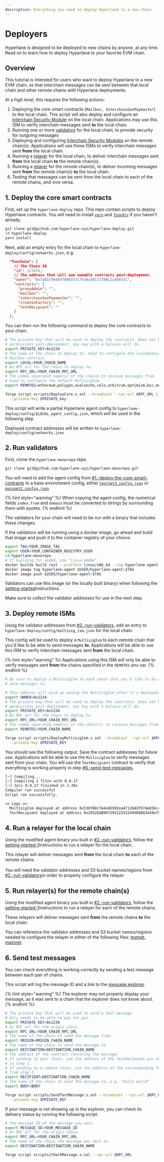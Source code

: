 ```yaml
---
description: Everything you need to deploy Hyperlane to a new chain
---
```


# Deployers

Hyperlane is designed to be deployed to new chains by anyone, at any time. Read on to learn how to deploy Hyperlane to your favorite EVM chain.

## Overview

This tutorial is intended for users who want to deploy Hyperlane to a new EVM chain, so that interchain messages can be sent between that local chain and other remote chains with Hyperlane deployments.

At a high level, this requires the following actions:

1. Deploying the core smart contracts (`Mailbox, InterchainGasPaymaster`) to the local chain. This script will also deploy and configure an [Interchain Security Module](../protocol/security/sovereign-consensus.md#interchain-security-modules) on the local chain. Applications may use this ISM to verify interchain messages sent **to** the local chain.
2. Running one or more [validators](getting-started/) for the local chain, to provide security for outgoing messages
3. Deploying and configuring [Interchain Security Modules](../developers/messaging-api/receive-1.md#interchain-security-modules) on the remote chain(s). Applications will use these ISMs to verify interchain messages sent **from** the local chain.
4. Running a [relayer](getting-started-1/) for the local chain, to deliver interchain messages sent **from** the local chain **to** the remote chain(s).
5. Running a [relayer](getting-started-1/) for the remote chain(s), to deliver incoming messages sent **from** the remote chain(s) **to** the local chain.
6. Testing that messages can be sent from the local chain to each of the remote chains, and vice versa.&#x20;

## 1. Deploy the core smart contracts

First, set up the `hyperlane-deploy` repo. This repo contain scripts to deploy Hyperlane contracts. You will need  to install [`yarn`](https://yarnpkg.com/getting-started/install) and [`foundry`](https://github.com/foundry-rs/foundry#installation) if you haven't already.

```bash
git clone git@github.com:hyperlane-xyz/hyperlane-deploy.git
cd hyperlane-deploy
yarn install
```

Next, add an empty entry for the local chain to `hyperlane-deploy/config/networks.json`, e.g.

```json
  "foochain": {
    // The Chain ID
    "id": 123456,
    // The address that will own ownable contracts post-deployment.
    "owner": "0xfaD1C94469700833717Fa8a3017278BC1cA8031C",
    "contracts": {
      "proxyAdmin": "",
      "mailbox": "",
      "interchainGasPaymaster": "",
      "create2Factory": "",
      "testRecipient": ""
    }
  },
```

You can then run the following command to deploy the core contracts to your chain.

```bash
# The private key that will be used to deploy the contracts. Does not have any
# permissions post-deployment, any key with a balance will do.
export PRIVATE_KEY=0x1234
# The name of the chain to deploy to. Used to configure the localDomain for the
# Mailbox contract.
export LOCAL=YOUR_CHAIN_NAME
# An RPC url for the chain to deploy to.
export RPC_URL=YOUR_CHAIN_RPC_URL
# The comma separated name(s) of the chains to receive messages from.
# Used to configure the default MultisigIsm.
export REMOTES=ethereum,polygon,avalanche,celo,arbitrum,optimism,bsc,moonbeam

forge script scripts/DeployCore.s.sol --broadcast --rpc-url $RPC_URL \
  --private-key $PRIVATE_key
```

This script will write a partial Hyperlane agent config to `hyperlane-deploy/config/$LOCAL_agent_config.json`, which will be used in the following step.

Deployed contract addresses will be written to `hyperlane-deploy/config/networks.json`

## 2. Run validators

First, clone the `hyperlane-monorepo` repo.

```bash
git clone git@github.com:hyperlane-xyz/hyperlane-monorepo.git
```

&#x20;You will need to add the agent config from [#1.-deploy-the-core-smart-contracts](deployers.md#1.-deploy-the-core-smart-contracts "mention") to a base environment config, either [`testnet3_config.json`](https://github.com/hyperlane-xyz/hyperlane-monorepo/blob/main/rust/config/testnet3/testnet3\_config.json) or [`mainnet2_config.json`](https://github.com/hyperlane-xyz/hyperlane-monorepo/blob/main/rust/config/mainnet2/mainnet2\_config.json).

{% hint style="warning" %}
When copying the agent config, the numerical fields `index.from` and `domain` must be converted to strings by surrounding them with quotes.
{% endhint %}

The validators for your chain will need to be run with a binary that includes these changes.

If the validators will be running using a docker image, go ahead and build that image and push it to the container registry of your choice:

```bash
export TAG=YOUR_IMAGE_TAG
export USER=YOUR_CONTAINER_REGISTRY_USER
cd hyperlane-monorepo
# If building for amd64, use "linux/amd64".
docker buildx build rust --platform linux/x86_64 --tag hyperlane-agent
docker image tag hyperlane-agent $USER/hyperlane-agent:$TAG
docker image push $USER/hyperlane-agent:$TAG
```

Validators can use this image (or the locally built binary) when following the [getting-started](getting-started/ "mention")instructions.

Make sure to collect the validator addresses for use in the next step.

## 3. Deploy remote ISMs

Using the validator addresses from [#2.-run-validators](deployers.md#2.-run-validators "mention"), add an entry to `hyperlane-deploy/config/multisig_ism.json` for the local chain.

This config will be used to deploy a `MultisigIsm` to each remote chain that you'd like to be able to send messages **to**. Applications will be able to use this ISM to verify interchain messages sent **from** the local chain.

{% hint style="warning" %}
Applications using this ISM will only be able to verify messages sent **from** the chains specified in the `REMOTES` env var.
{% endhint %}

```bash
# Be sure to deploy a MultisigIsm to each chain that you'd like to be able to
# send messages to.

# This address will wind up owning the MultisigIsm after it's deployed.
export OWNER=0x1234
# The private key that will be used to deploy the contracts. Does not have any
# permissions post-deployment, any key with a balance will do.
export PRIVATE_KEY=0x1234
# An RPC url for the chain to deploy to.
export RPC_URL=YOUR_CHAIN_RPC_URL
# The comma separated name(s) of the chain(s) to receive messages from.
export REMOTES=YOUR_CHAIN_NAME

forge script scripts/DeployMultisigIsm.s.sol --broadcast --rpc-url $RPC_URL \
  --private-key $PRIVATE_KEY
```

You should see the following output. Save the contract addresses for future use. Applications will be able to use the `MultisigIsm` to verify messages sent from your chain. You will use the `TestRecipient` contract to verify that everything is working properly in step [#6.-send-test-messages](deployers.md#6.-send-test-messages "mention").

```bash
[⠒] Compiling...
[⠔] Compiling 2 files with 0.8.17
[⠒] Solc 0.8.17 finished in 1.36s
Compiler run successful
Script ran successfully.

== Logs ==
  MultisigIsm deployed at address 0x5307B8c7A4e8E992ea47126A2F974e65bc43E6e0
  TestRecipient deployed at address 0x2952EAB89729522252249d08883449e7CaD21326
```



## 4. Run a relayer for the local chain

Using the modified agent binary you built in [#2.-run-validators](deployers.md#2.-run-validators "mention"), follow the [getting-started-1](getting-started-1/ "mention")instructions to run a relayer for the local chain.

This relayer will deliver messages sent **from** the local chain **to** each of the remote chains.\
\
You will need the validator addresses and S3 bucket names/regions from [#2.-run-validators](deployers.md#2.-run-validators "mention")in order to properly configure the relayer.

## 5. Run relayer(s) for the remote chain(s)

Using the modified agent binary you built in [#2.-run-validators](deployers.md#2.-run-validators "mention"), follow the [getting-started-1](getting-started-1/ "mention")instructions to run a relayer for each of the remote chains.

These relayers will deliver messages sent **from** the remote chains **to** the local chain.

You can reference the validator addresses and S3 bucket names/regions needed to configure the relayer in either of the following files: [testnet](https://github.com/hyperlane-xyz/hyperlane-monorepo/blob/main/typescript/infra/config/environments/testnet3/validators.ts), [mainnet](https://github.com/hyperlane-xyz/hyperlane-monorepo/blob/main/typescript/infra/config/environments/mainnet2/validators.ts).

## 6. Send test messages

You can check everything is working correctly by sending a test message between each pair of chains.

This script will log the message ID and a link to the [message explorer](https://explorer-v2.hyperlane.xyz/).

{% hint style="warning" %}
The explorer may not properly display your message, as it was sent to a chain that the explorer does not know about.
{% endhint %}

```bash
# The private key that will be used to send a test message.
# Only needs to be able to pay for gas.
export PRIVATE_KEY=0x1234
# An RPC url for the origin chain
export RPC_URL=YOUR_CHAIN_RPC_URL
# The name of the chain to send the message from.
export ORIGIN=ORIGIN_CHAIN_NAME
# The name of the chain to send the message to.
export DESTINATION=DESTINATION_CHAIN_NAME
# The address of the contract receiving the message.
# If sending to your chain, use the address of the TestRecipient you deployed
# in step 1.
# If sending to a remote chain, use the address of the corresponding TestRecipient
# from step 3.
export RECIPIENT=DESTINATION_CHAIN_NAME
# The name of the chain to send the message to, e.g. "hello world"
export BODY=BODY

forge script scripts/SendTestMessage.s.sol --broadcast --rpc-url $RPC_URL \
  --private-key $PRIVATE_KEY
```

If your message is not showing up in the explorer, you can check its delivery status by running the following script:

```bash
# The message ID of the message you sent.
export MESSAGE_ID=YOUR_MESSAGE_ID
# An RPC url for the origin chain.
export RPC_URL=YOUR_CHAIN_RPC_URL
# The name of the chain the message was sent to.
export DESTINATION=DESTINATION_CHAIN_NAME

forge script scripts/CheckMessage.s.sol --rpc-url $RPC_URL
```

